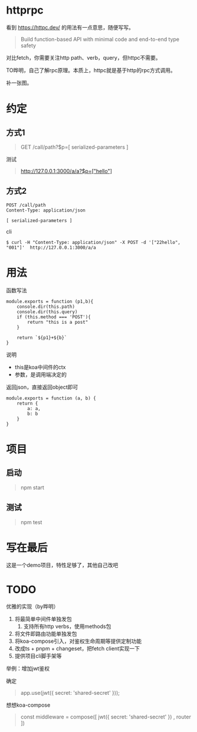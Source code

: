# httprpc

看到 https://httpc.dev/ 的用法有一点意思，随便写写。

> Build function-based API with minimal code and end-to-end type safety

对比fetch，你需要关注http path、verb，query，但httpc不需要。

TO晔明，自己了解rpc原理。本质上，httpc就是基于http的rpc方式调用。

补一张图。

# 约定

## 方式1

> GET /call/path?$p=[ serialized-parameters ]

测试

> http://127.0.0.1:3000/a/a?$p=["hello"]

## 方式2

```
POST /call/path
Content-Type: application/json

[ serialized-parameters ]
```

cli 

```
$ curl -H "Content-Type: application/json" -X POST -d '["22hello", "001"]'  http://127.0.0.1:3000/a/a
```

# 用法

函数写法

```
module.exports = function (p1,b){
    console.dir(this.path)
    console.dir(this.query)
    if (this.method === 'POST'){
        return "this is a post"
    }
    
    return `${p1}+${b}`
}
```

说明

- this是koa中间件的ctx
- 参数，是调用端决定的

返回json，直接返回object即可

```
module.exports = function (a, b) {
    return {
        a: a,
        b: b
    }
}
```

# 项目

## 启动

> npm start

## 测试

> npm test

# 写在最后

这是一个demo项目，特性足够了，其他自己改吧

# TODO

优雅的实现（by晔明）

1. 将最简单中间件单独发包
    1. 支持所有http verbs，使用methods包
1. 将文件即路由功能单独发包
1. 将koa-compose引入，对鉴权生命周期等提供定制功能
1. 改成ts + pnpm + changeset，把fetch client实现一下
1. 提供项目cli脚手架等


举例：增加jwt鉴权

确定

> app.use(jwt({ secret: 'shared-secret' }));

想想koa-compose

> const middleware = compose([ jwt({ secret: 'shared-secret' }) , router ]) 

